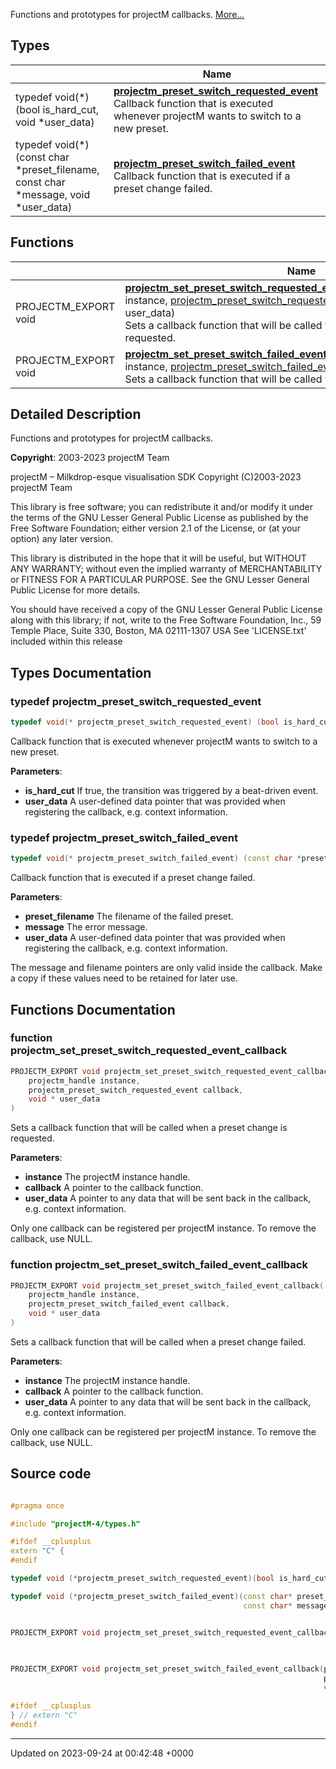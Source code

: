 Functions and prototypes for projectM callbacks.  [More...](#detailed-description)

## Types

|                | Name           |
| -------------- | -------------- |
| typedef void(*)(bool is_hard_cut, void *user_data) | **[projectm_preset_switch_requested_event](/projectmFiles/callbacks_8h.md#typedef-projectm-preset-switch-requested-event)** <br>Callback function that is executed whenever projectM wants to switch to a new preset.  |
| typedef void(*)(const char *preset_filename, const char *message, void *user_data) | **[projectm_preset_switch_failed_event](/projectmFiles/callbacks_8h.md#typedef-projectm-preset-switch-failed-event)** <br>Callback function that is executed if a preset change failed.  |

## Functions

|                | Name           |
| -------------- | -------------- |
| PROJECTM_EXPORT void | **[projectm_set_preset_switch_requested_event_callback](/projectmFiles/callbacks_8h.md#function-projectm-set-preset-switch-requested-event-callback)**([projectm_handle](/projectmFiles/types_8h.md#typedef-projectm-handle) instance, [projectm_preset_switch_requested_event](/projectmFiles/callbacks_8h.md#typedef-projectm-preset-switch-requested-event) callback, void * user_data)<br>Sets a callback function that will be called when a preset change is requested.  |
| PROJECTM_EXPORT void | **[projectm_set_preset_switch_failed_event_callback](/projectmFiles/callbacks_8h.md#function-projectm-set-preset-switch-failed-event-callback)**([projectm_handle](/projectmFiles/types_8h.md#typedef-projectm-handle) instance, [projectm_preset_switch_failed_event](/projectmFiles/callbacks_8h.md#typedef-projectm-preset-switch-failed-event) callback, void * user_data)<br>Sets a callback function that will be called when a preset change failed.  |

## Detailed Description

Functions and prototypes for projectM callbacks. 

**Copyright**: 2003-2023 projectM Team


projectM &ndash; Milkdrop-esque visualisation SDK Copyright (C)2003-2023 projectM Team

This library is free software; you can redistribute it and/or modify it under the terms of the GNU Lesser General Public License as published by the Free Software Foundation; either version 2.1 of the License, or (at your option) any later version.

This library is distributed in the hope that it will be useful, but WITHOUT ANY WARRANTY; without even the implied warranty of MERCHANTABILITY or FITNESS FOR A PARTICULAR PURPOSE. See the GNU Lesser General Public License for more details.

You should have received a copy of the GNU Lesser General Public License along with this library; if not, write to the Free Software Foundation, Inc., 59 Temple Place, Suite 330, Boston, MA 02111-1307 USA See 'LICENSE.txt' included within this release 

## Types Documentation

### typedef projectm_preset_switch_requested_event

```cpp
typedef void(* projectm_preset_switch_requested_event) (bool is_hard_cut, void *user_data);
```

Callback function that is executed whenever projectM wants to switch to a new preset. 

**Parameters**: 

  * **is_hard_cut** If true, the transition was triggered by a beat-driven event. 
  * **user_data** A user-defined data pointer that was provided when registering the callback, e.g. context information. 


### typedef projectm_preset_switch_failed_event

```cpp
typedef void(* projectm_preset_switch_failed_event) (const char *preset_filename, const char *message, void *user_data);
```

Callback function that is executed if a preset change failed. 

**Parameters**: 

  * **preset_filename** The filename of the failed preset. 
  * **message** The error message. 
  * **user_data** A user-defined data pointer that was provided when registering the callback, e.g. context information. 


The message and filename pointers are only valid inside the callback. Make a copy if these values need to be retained for later use.



## Functions Documentation

### function projectm_set_preset_switch_requested_event_callback

```cpp
PROJECTM_EXPORT void projectm_set_preset_switch_requested_event_callback(
    projectm_handle instance,
    projectm_preset_switch_requested_event callback,
    void * user_data
)
```

Sets a callback function that will be called when a preset change is requested. 

**Parameters**: 

  * **instance** The projectM instance handle. 
  * **callback** A pointer to the callback function. 
  * **user_data** A pointer to any data that will be sent back in the callback, e.g. context information. 


Only one callback can be registered per projectM instance. To remove the callback, use NULL.


### function projectm_set_preset_switch_failed_event_callback

```cpp
PROJECTM_EXPORT void projectm_set_preset_switch_failed_event_callback(
    projectm_handle instance,
    projectm_preset_switch_failed_event callback,
    void * user_data
)
```

Sets a callback function that will be called when a preset change failed. 

**Parameters**: 

  * **instance** The projectM instance handle. 
  * **callback** A pointer to the callback function. 
  * **user_data** A pointer to any data that will be sent back in the callback, e.g. context information. 


Only one callback can be registered per projectM instance. To remove the callback, use NULL.




## Source code

```cpp

#pragma once

#include "projectM-4/types.h"

#ifdef __cplusplus
extern "C" {
#endif

typedef void (*projectm_preset_switch_requested_event)(bool is_hard_cut, void* user_data);

typedef void (*projectm_preset_switch_failed_event)(const char* preset_filename,
                                                    const char* message, void* user_data);


PROJECTM_EXPORT void projectm_set_preset_switch_requested_event_callback(projectm_handle instance,
                                                                         projectm_preset_switch_requested_event callback,
                                                                         void* user_data);

PROJECTM_EXPORT void projectm_set_preset_switch_failed_event_callback(projectm_handle instance,
                                                                      projectm_preset_switch_failed_event callback,
                                                                      void* user_data);

#ifdef __cplusplus
} // extern "C"
#endif
```


-------------------------------

Updated on 2023-09-24 at 00:42:48 +0000
